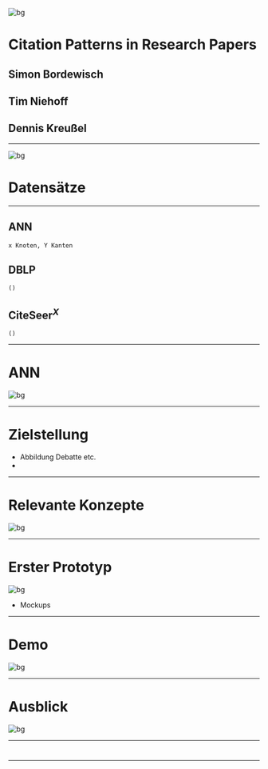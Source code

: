 <!-- $theme: invert -->

![bg](demo_bg.png)
# Citation Patterns in Research Papers


## Simon Bordewisch
## Tim Niehoff
## Dennis Kreußel

---
<!-- page_number: true -->
![bg](demo_bg.png)
# Datensätze

---

## ANN
	x Knoten, Y Kanten
## DBLP
	()
## CiteSeer$^{X}$
	()
---

# ANN 
![bg](demo_bg.png)

---

# Zielstellung

* Abbildung Debatte etc.
*

---

# Relevante Konzepte
![bg](demo_bg.png)

---

# Erster Prototyp
![bg](demo_bg.png)

* Mockups

---

# Demo
![bg](demo_bg.png)

---

# Ausblick
![bg](demo_bg.png)

---

# 

---